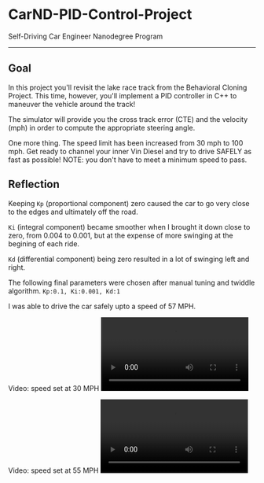 # CarND-PID-Control-Project
Self-Driving Car Engineer Nanodegree Program

---

[//]: # (Image Reference)

[video1]: ./30mph.mov "30MPH video"
[video2]: ./55mph.mov "55MPH video"

## Goal

In this project you'll revisit the lake race track from the Behavioral Cloning Project. This time, however, you'll implement a PID controller in C++ to maneuver the vehicle around the track!

The simulator will provide you the cross track error (CTE) and the velocity (mph) in order to compute the appropriate steering angle.

One more thing. The speed limit has been increased from 30 mph to 100 mph. Get ready to channel your inner Vin Diesel and try to drive SAFELY as fast as possible! NOTE: you don't have to meet a minimum speed to pass.

## Reflection

Keeping `Kp` (proportional component) zero caused the car to go very close to the edges and ultimately off the road.

`Ki` (integral component) became smoother when I brought it down close to zero, from 0.004 to 0.001, but at the expense of more swinging at the begining of each ride.

`Kd` (differential component) being zero resulted in a lot of swinging left and right.

The following final parameters were chosen after manual tuning and twiddle algorithm.
`Kp:0.1, Ki:0.001, Kd:1`

I was able to drive the car safely upto a speed of 57 MPH.

Video: speed set at 30 MPH
![alt text][video1]

Video: speed set at 55 MPH
![alt text][video2]